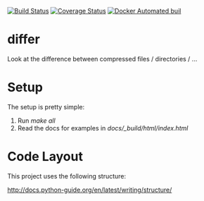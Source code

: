 [![Build Status](https://travis-ci.org/MadRussian/differ.svg?branch=master)](https://travis-ci.org/MadRussian/differ)
[![Coverage Status](https://coveralls.io/repos/github/MadRussian/differ/badge.svg)](https://coveralls.io/github/MadRussian/differ)
[![Docker Automated buil](https://img.shields.io/docker/automated/madrussian/differ.svg)](https://hub.docker.com/r/madrussian/differ/)


# differ
Look at the difference between compressed files / directories / ...

# Setup
The setup is pretty simple:
1. Run *make all*
2. Read the docs for examples in *docs/_build/html/index.html*

# Code Layout

This project uses the following structure:

http://docs.python-guide.org/en/latest/writing/structure/
